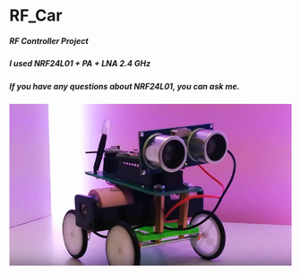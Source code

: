 # RF_Car

##### RF Controller Project
##### I used NRF24L01 + PA + LNA 2.4 GHz
##### If you have any questions about NRF24L01, you can ask me.

![minicarproject](https://raw.githubusercontent.com/AHakan/RF_Car/master/Screenshot_20200615_002943.png)
